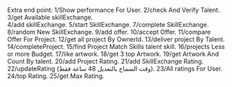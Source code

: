 Extra end point:
1/Show performance For User. 
2/check And Verify Talent. 
3/get Available skillExchange.  
4/add skillExchange. 
5/start SkillExchange. 
7/complete SkillExchange. 
8/random New SkillExchange. 
9/add offer. 
10/accept Offer. 
11/compare Offer For Project. 
12/get all project By OwnerId. 
13/deliver project By Talent. 
14/completeProject. 
15/find Project Match Skills talent skill. 
16/projects Less or more Budget. 
17/like artwork. 
18/get 3 top Artwork. 
19/get Artwork And Count By talent. 
20/add Project Rating. 
21/add SkillExchange Rating. 
22/updateRating (وقت السماح  بالتعديل 48 ساعة فقط). 
23/All ratings For User.
24/top Rating. 
25/get Max Rating. 
